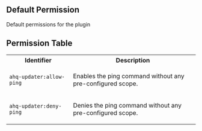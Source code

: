## Default Permission

Default permissions for the plugin


## Permission Table

<table>
<tr>
<th>Identifier</th>
<th>Description</th>
</tr>


<tr>
<td>

`ahq-updater:allow-ping`

</td>
<td>

Enables the ping command without any pre-configured scope.

</td>
</tr>

<tr>
<td>

`ahq-updater:deny-ping`

</td>
<td>

Denies the ping command without any pre-configured scope.

</td>
</tr>
</table>
